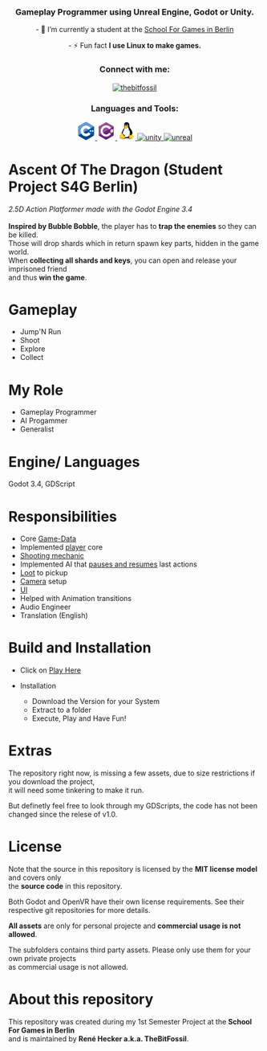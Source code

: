<h3 align ="center"> Gameplay Programmer using Unreal Engine, Godot or Unity.</h3>
<p align="center">- 🔭 I’m currently a student at the <a href ="https://www.school4games.net/">School For Games in Berlin</a></p>
<p align="center">- ⚡ Fun fact <b>I use Linux to make games.</b></p>

<h3 align="center">Connect with me:</h3>
<p align="center">
<a href="https://linkedin.com/in/thebitfossil" target="blank"><img align="center" src="https://raw.githubusercontent.com/rahuldkjain/github-profile-readme-generator/master/src/images/icons/Social/linked-in-alt.svg" alt="thebitfossil" height="30" width="40" /></a>
</p>

<h3 align="center">Languages and Tools:</h3>
<p align="center"> <a href="https://www.w3schools.com/cpp/" target="_blank" rel="noreferrer"> <img src="https://raw.githubusercontent.com/devicons/devicon/master/icons/cplusplus/cplusplus-original.svg" alt="cplusplus" width="36" height="36"/> </a> <a href="https://www.w3schools.com/cs/" target="_blank" rel="noreferrer"> <img src="https://raw.githubusercontent.com/devicons/devicon/master/icons/csharp/csharp-original.svg" alt="csharp" width="36" height="36"/> </a> <a href="https://www.linux.org/" target="_blank" rel="noreferrer"> <img src="https://raw.githubusercontent.com/devicons/devicon/master/icons/linux/linux-original.svg" alt="linux" width="36" height="36"/> </a> <a href="https://unity.com/" target="_blank" rel="noreferrer"> <img src="https://www.vectorlogo.zone/logos/unity3d/unity3d-icon.svg" alt="unity" width="36" height="40"/> </a> <a href="https://unrealengine.com/" target="_blank" rel="noreferrer"> <img src="https://raw.githubusercontent.com/kenangundogan/fontisto/036b7eca71aab1bef8e6a0518f7329f13ed62f6b/icons/svg/brand/unreal-engine.svg" alt="unreal" width="36" height="36"/> </a> </p>

# Ascent Of The Dragon (Student Project S4G Berlin)
*2.5D Action Platformer made with the Godot Engine 3.4*\
\
**Inspired by Bubble Bobble**, the player has to **trap the enemies** so they can be killed.\
Those will drop shards which in return spawn key parts, hidden in the game world.\
When **collecting all shards and keys**, you can open and release your imprisoned friend\
and thus **win the game**.

# Gameplay
* Jump'N Run
* Shoot
* Explore
* Collect

# My Role
* Gameplay Programmer
* AI Progammer
* Generalist

# Engine/ Languages
Godot 3.4, GDScript

# Responsibilities
* Core <a href ="https://github.com/TheBitFossil/AscentOfTheDragon/blob/master/wise21s1t5pro/src/level/game/game.gd">Game-Data</a>
* Implemented <a href ="https://github.com/TheBitFossil/AscentOfTheDragon/blob/master/wise21s1t5pro/src/actors/player/player.gd">player</a> core
* <a href ="">Shooting mechanic</a>
* Implemented AI that <a href ="https://github.com/TheBitFossil/AscentOfTheDragon/blob/master/wise21s1t5pro/src/actors/enemy/enemy_kotengu.gd">pauses and resumes</a> last actions
* <a href ="https://github.com/TheBitFossil/AscentOfTheDragon/tree/master/wise21s1t5pro/src/loot">Loot</a> to pickup
* <a href ="https://github.com/TheBitFossil/AscentOfTheDragon/blob/master/wise21s1t5pro/src/helper/camera/camera.gd">Camera</a> setup
* <a href ="https://github.com/TheBitFossil/AscentOfTheDragon/tree/master/wise21s1t5pro/src/ui">UI</a>
* Helped with Animation transitions
* Audio Engineer 
* Translation (English)

# Build and Installation
* Click on [Play Here](https://ascent-of-the-dragon.school4games.net/)

* Installation

  * Download the Version for your System
  * Extract to a folder
  * Execute, Play and Have Fun!

# Extras
The repository right now, is missing a few assets, due to size restrictions if you download the project, \
it will need some tinkering to make it run.

But definetly feel free to look through my GDScripts, the code has not been changed since the relese of v1.0.

# License
Note that the source in this repository is licensed by the **MIT license model** and covers only \
the **source code** in this repository.

Both Godot and OpenVR have their own license requirements. See their respective git repositories for more details.

**All assets** are only for personal projecte and **commercial usage is not allowed**.

The subfolders contains third party assets. Please only use them for your own private projects \
as commercial usage is not allowed.

# About this repository
This repository was created during my 1st Semester Project at the **School For Games in Berlin** \
and is maintained by **René Hecker a.k.a. TheBitFossil**.
